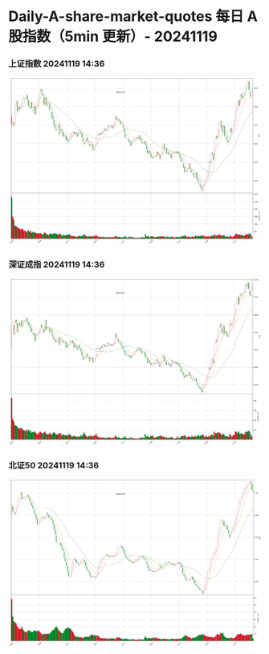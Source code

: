 
# Daily-A-share-market-quotes 每日 A 股指数（5min 更新）- 20241119

### 上证指数 20241119 14:36
![](./fig/2024/11/20241119-sh000001.png)

### 深证成指 20241119 14:36
![](./fig/2024/11/20241119-sz399001.png)

### 北证50 20241119 14:36
![](./fig/2024/11/20241119-bj899050.png)
